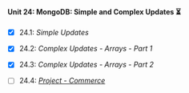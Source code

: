 #### Unit 24: MongoDB: Simple and Complex Updates :hourglass_flowing_sand:

- [X] 24.1: _Simple Updates_
- [X] 24.2: _Complex Updates - Arrays - Part 1_
- [X] 24.3: _Complex Updates - Arrays - Part 2_
- [ ] 24.4: [_Project - Commerce_]()

